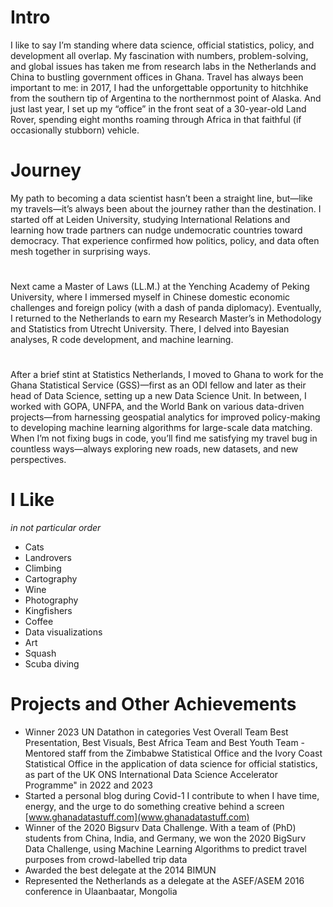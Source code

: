 # Intro

I like to say I’m standing where data science, official statistics, policy, and development all overlap. My fascination with numbers, problem-solving, and global issues has taken me from research labs in the Netherlands and China to bustling government offices in Ghana. Travel has always been important to me: in 2017, I had the unforgettable opportunity to hitchhike from the southern tip of Argentina to the northernmost point of Alaska. And just last year, I set up my “office” in the front seat of a 30-year-old Land Rover, spending eight months roaming through Africa in that faithful (if occasionally stubborn) vehicle.

# Journey

My path to becoming a data scientist hasn’t been a straight line, but—like my travels—it’s always been about the journey rather than the destination. I started off at Leiden University, studying International Relations and learning how trade partners can nudge undemocratic countries toward democracy. That experience confirmed how politics, policy, and data often mesh together in surprising ways.

# 

Next came a Master of Laws (LL.M.) at the Yenching Academy of Peking University, where I immersed myself in Chinese domestic economic challenges and foreign policy (with a dash of panda diplomacy). Eventually, I returned to the Netherlands to earn my Research Master’s in Methodology and Statistics from Utrecht University. There, I delved into Bayesian analyses, R code development, and machine learning.

# 
After a brief stint at Statistics Netherlands, I moved to Ghana to work for the Ghana Statistical Service (GSS)—first as an ODI fellow and later as their head of Data Science, setting up a new Data Science Unit. In between, I worked with GOPA, UNFPA, and the World Bank on various data-driven projects—from harnessing geospatial analytics for improved policy-making to developing machine learning algorithms for large-scale data matching.
When I’m not fixing bugs in code, you’ll find me satisfying my travel bug in countless ways—always exploring new roads, new datasets, and new perspectives.


# I Like

*in not particular order*

- Cats
- Landrovers
- Climbing
- Cartography
- Wine
- Photography
- Kingfishers
- Coffee
- Data visualizations
- Art
- Squash
- Scuba diving


#  Projects and Other Achievements

- Winner 2023 UN Datathon in categories Vest Overall Team Best Presentation, Best Visuals, Best Africa Team and Best Youth Team
-Mentored staff from the Zimbabwe Statistical Office and the Ivory Coast Statistical Office in the application of data science for official statistics, as part of the UK ONS International Data Science Accelerator Programme" in 2022 and 2023
- Started a personal blog during Covid-1 I contribute to when I have time, energy, and the urge to do something creative behind a screen [www.ghanadatastuff.com](www.ghanadatastuff.com)
- Winner of the 2020 Bigsurv Data Challenge. With a team of (PhD) students from China, India, and Germany, we won the 2020 BigSurv Data Challenge, using Machine Learning Algorithms to predict travel purposes from crowd-labelled trip data
- Awarded the best delegate at the 2014 BIMUN
- Represented the Netherlands as a delegate at the ASEF/ASEM 2016 conference in Ulaanbaatar, Mongolia
